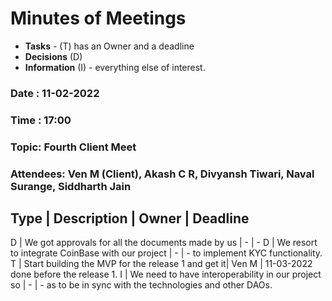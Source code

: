 # Minutes of Meetings

* **Tasks** - (T) has an Owner and a deadline
* **Decisions** (D)
* **Information** (I) - everything else of interest.

### Date : 11-02-2022
### Time : 17:00
### Topic: Fourth Client Meet
### Attendees: Ven M (Client), Akash C R, Divyansh Tiwari, Naval Surange, Siddharth Jain

Type | Description                                        | Owner | Deadline
-----------------------------------------------------------------------------
D    | We got approvals for all the documents made by us  |   -   |    -
D    | We resort to integrate CoinBase with our project   |   -   |    -
        to implement KYC functionality.
T    | Start building the MVP for the release 1 and get it| Ven M | 11-03-2022
        done before the release 1.
I    | We need to have interoperability in our project so |   -   |    -
        as to be in sync with the technologies and other
        DAOs.